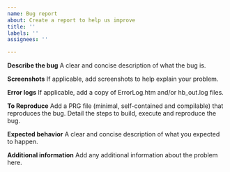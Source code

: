 ```yaml
---
name: Bug report
about: Create a report to help us improve
title: ''
labels: ''
assignees: ''

---
```


**Describe the bug**
A clear and concise description of what the bug is.

**Screenshots**
If applicable, add screenshots to help explain your problem.

**Error logs**
If applicable, add a copy of ErrorLog.htm and/or hb_out.log files.

**To Reproduce**
Add a PRG file (minimal, self-contained and compilable) that reproduces the bug.
Detail the steps to build, execute and reproduce the bug.

**Expected behavior**
A clear and concise description of what you expected to happen.

**Additional information**
Add any additional information about the problem here.
